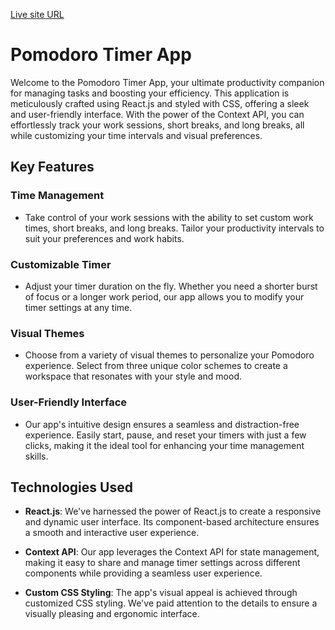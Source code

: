 [Live site URL](https://pomodooroo.netlify.app/)

# Pomodoro Timer App

Welcome to the Pomodoro Timer App, your ultimate productivity companion for managing tasks and boosting your efficiency. This application is meticulously crafted using React.js and styled with CSS, offering a sleek and user-friendly interface. With the power of the Context API, you can effortlessly track your work sessions, short breaks, and long breaks, all while customizing your time intervals and visual preferences.

## Key Features

### Time Management
- Take control of your work sessions with the ability to set custom work times, short breaks, and long breaks. Tailor your productivity intervals to suit your preferences and work habits.

### Customizable Timer
- Adjust your timer duration on the fly. Whether you need a shorter burst of focus or a longer work period, our app allows you to modify your timer settings at any time.

### Visual Themes
- Choose from a variety of visual themes to personalize your Pomodoro experience. Select from three unique color schemes to create a workspace that resonates with your style and mood.

### User-Friendly Interface
- Our app's intuitive design ensures a seamless and distraction-free experience. Easily start, pause, and reset your timers with just a few clicks, making it the ideal tool for enhancing your time management skills.

## Technologies Used

- **React.js**: We've harnessed the power of React.js to create a responsive and dynamic user interface. Its component-based architecture ensures a smooth and interactive user experience.

- **Context API**: Our app leverages the Context API for state management, making it easy to share and manage timer settings across different components while providing a seamless user experience.

- **Custom CSS Styling**: The app's visual appeal is achieved through customized CSS styling. We've paid attention to the details to ensure a visually pleasing and ergonomic interface.
